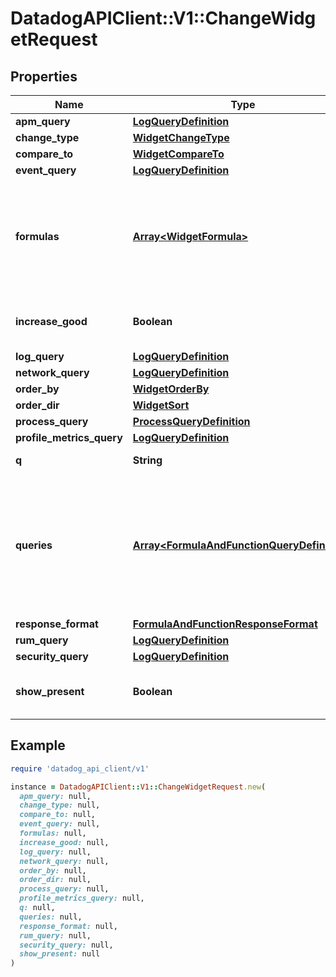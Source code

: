 # DatadogAPIClient::V1::ChangeWidgetRequest

## Properties

| Name                      | Type                                                                                       | Description                                                                                               | Notes      |
| ------------------------- | ------------------------------------------------------------------------------------------ | --------------------------------------------------------------------------------------------------------- | ---------- |
| **apm_query**             | [**LogQueryDefinition**](LogQueryDefinition.md)                                            |                                                                                                           | [optional] |
| **change_type**           | [**WidgetChangeType**](WidgetChangeType.md)                                                |                                                                                                           | [optional] |
| **compare_to**            | [**WidgetCompareTo**](WidgetCompareTo.md)                                                  |                                                                                                           | [optional] |
| **event_query**           | [**LogQueryDefinition**](LogQueryDefinition.md)                                            |                                                                                                           | [optional] |
| **formulas**              | [**Array&lt;WidgetFormula&gt;**](WidgetFormula.md)                                         | List of formulas that operate on queries. **This feature is currently in beta.**                          | [optional] |
| **increase_good**         | **Boolean**                                                                                | Whether to show increase as good.                                                                         | [optional] |
| **log_query**             | [**LogQueryDefinition**](LogQueryDefinition.md)                                            |                                                                                                           | [optional] |
| **network_query**         | [**LogQueryDefinition**](LogQueryDefinition.md)                                            |                                                                                                           | [optional] |
| **order_by**              | [**WidgetOrderBy**](WidgetOrderBy.md)                                                      |                                                                                                           | [optional] |
| **order_dir**             | [**WidgetSort**](WidgetSort.md)                                                            |                                                                                                           | [optional] |
| **process_query**         | [**ProcessQueryDefinition**](ProcessQueryDefinition.md)                                    |                                                                                                           | [optional] |
| **profile_metrics_query** | [**LogQueryDefinition**](LogQueryDefinition.md)                                            |                                                                                                           | [optional] |
| **q**                     | **String**                                                                                 | Query definition.                                                                                         | [optional] |
| **queries**               | [**Array&lt;FormulaAndFunctionQueryDefinition&gt;**](FormulaAndFunctionQueryDefinition.md) | List of queries that can be returned directly or used in formulas. **This feature is currently in beta.** | [optional] |
| **response_format**       | [**FormulaAndFunctionResponseFormat**](FormulaAndFunctionResponseFormat.md)                |                                                                                                           | [optional] |
| **rum_query**             | [**LogQueryDefinition**](LogQueryDefinition.md)                                            |                                                                                                           | [optional] |
| **security_query**        | [**LogQueryDefinition**](LogQueryDefinition.md)                                            |                                                                                                           | [optional] |
| **show_present**          | **Boolean**                                                                                | Whether to show the present value.                                                                        | [optional] |

## Example

```ruby
require 'datadog_api_client/v1'

instance = DatadogAPIClient::V1::ChangeWidgetRequest.new(
  apm_query: null,
  change_type: null,
  compare_to: null,
  event_query: null,
  formulas: null,
  increase_good: null,
  log_query: null,
  network_query: null,
  order_by: null,
  order_dir: null,
  process_query: null,
  profile_metrics_query: null,
  q: null,
  queries: null,
  response_format: null,
  rum_query: null,
  security_query: null,
  show_present: null
)
```
